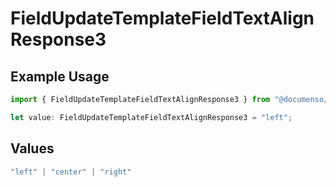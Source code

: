 # FieldUpdateTemplateFieldTextAlignResponse3

## Example Usage

```typescript
import { FieldUpdateTemplateFieldTextAlignResponse3 } from "@documenso/sdk-typescript/models/operations";

let value: FieldUpdateTemplateFieldTextAlignResponse3 = "left";
```

## Values

```typescript
"left" | "center" | "right"
```